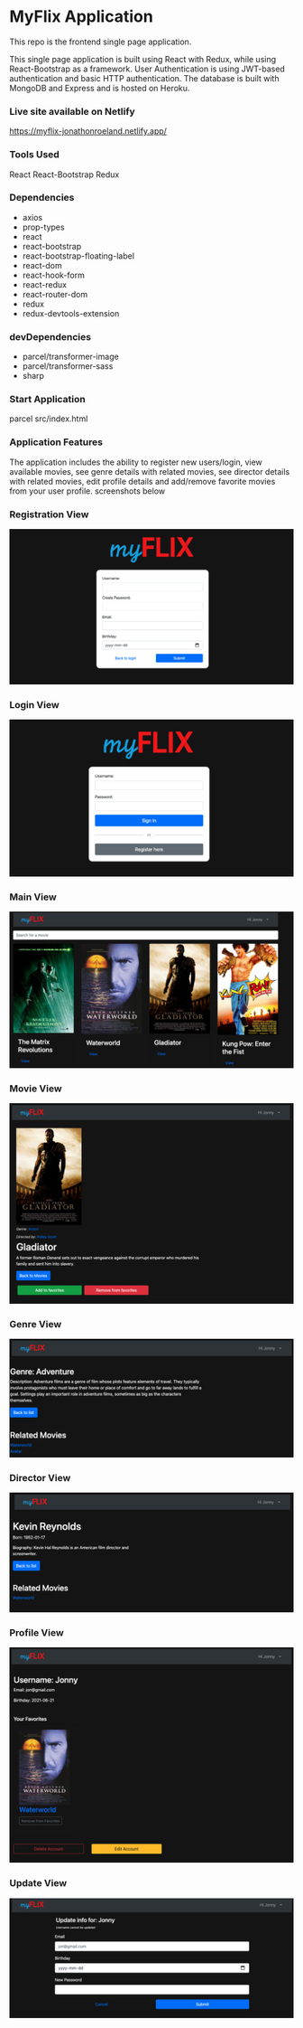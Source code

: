 <h1>MyFlix Application</h1>
<p>This repo is the frontend single page application.<p>
<p>This single page application is built using React with Redux, while using React-Bootstrap as a framework. User Authentication is using JWT-based authentication and basic HTTP authentication. The database is built with MongoDB and Express and is hosted on Heroku.</p>

<h3>Live site available on Netlify</h3>
<a href="https://myflix-jonathonroeland.netlify.app/">https://myflix-jonathonroeland.netlify.app/</a>

<h3>Tools Used</h3>
React
React-Bootstrap
Redux

<h3>Dependencies</h3>
<ul>
  <li>axios</li>
  <li>prop-types</li>
  <li>react</li>
  <li>react-bootstrap</li>
  <li>react-bootstrap-floating-label</li>
  <li>react-dom</li>
  <li>react-hook-form</li>
  <li>react-redux</li>
  <li>react-router-dom</li>
  <li>redux</li>
  <li>redux-devtools-extension</li>
</ul>

<h3>devDependencies</h3> 
<ul>
  <li>parcel/transformer-image</li>
  <li>parcel/transformer-sass</li>
  <li>sharp</li>
</ul>

<h3>Start Application</h3>
<p>parcel src/index.html<p>

<h3>Application Features</h3>

<p>The application includes the ability to register new users/login, view available movies, see genre details with related movies, see director details with related movies, edit profile details and add/remove favorite movies from your user profile. screenshots below</p>

<h3>Registration View</h3>
<img src="public/images/register.png" />

<h3>Login View</h3>
<img src="public/images/login.png" />

<h3>Main View</h3>
<img src="public/images/main-view.png" />

<h3>Movie View</h3>
<img src="public/images/movie-view.png" />

<h3>Genre View</h3>
<img src="public/images/genre-view.png" />

<h3>Director View</h3>
<img src="public/images/director-view.png" />

<h3>Profile View</h3>
<img src="public/images/profile-view.png" />

<h3>Update View</h3>
<img src="public/images/update-view.png" />
